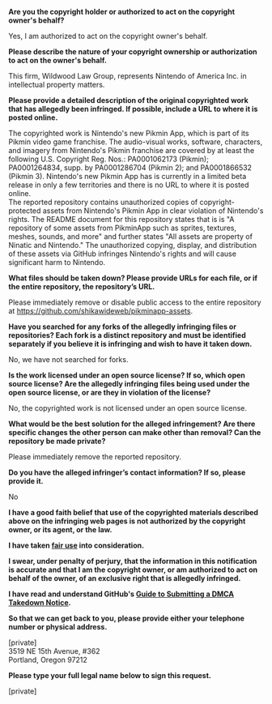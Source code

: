 **Are you the copyright holder or authorized to act on the copyright owner's behalf?**

Yes, I am authorized to act on the copyright owner's behalf.

**Please describe the nature of your copyright ownership or authorization to act on the owner's behalf.**

This firm, Wildwood Law Group, represents Nintendo of America Inc. in intellectual property matters.

**Please provide a detailed description of the original copyrighted work that has allegedly been infringed. If possible, include a URL to where it is posted online.**

The copyrighted work is Nintendo's new Pikmin App, which is part of its Pikmin video game franchise. The audio-visual works, software, characters, and imagery from Nintendo's Pikmin franchise are covered by at least the following U.S. Copyright Reg. Nos.: PA0001062173 (Pikmin); PA0001264834, supp. by PA0001286704 (Pikmin 2); and PA0001866532 (Pikmin 3). Nintendo's new Pikmin App has is currently in a limited beta release in only a few territories and there is no URL to where it is posted online.   
The reported repository contains unauthorized copies of copyright-protected assets from Nintendo's Pikmin App in clear violation of Nintendo's rights. The README document for this repository states that is is "A repository of some assets from PikminApp such as sprites, textures, meshes, sounds, and more" and further states "All assets are property of Ninatic and Nintendo." The unauthorized copying, display, and distribution of these assets via GitHub infringes Nintendo's rights and will cause significant harm to Nintendo.

**What files should be taken down? Please provide URLs for each file, or if the entire repository, the repository’s URL.**

Please immediately remove or disable public access to the entire repository at https://github.com/shikawideweb/pikminapp-assets.

**Have you searched for any forks of the allegedly infringing files or repositories? Each fork is a distinct repository and must be identified separately if you believe it is infringing and wish to have it taken down.**

No, we have not searched for forks.

**Is the work licensed under an open source license? If so, which open source license? Are the allegedly infringing files being used under the open source license, or are they in violation of the license?**

No, the copyrighted work is not licensed under an open source license.

**What would be the best solution for the alleged infringement? Are there specific changes the other person can make other than removal? Can the repository be made private?**

Please immediately remove the reported repository.

**Do you have the alleged infringer’s contact information? If so, please provide it.**

No

**I have a good faith belief that use of the copyrighted materials described above on the infringing web pages is not authorized by the copyright owner, or its agent, or the law.**

**I have taken <a href="https://www.lumendatabase.org/topics/22">fair use</a> into consideration.**

**I swear, under penalty of perjury, that the information in this notification is accurate and that I am the copyright owner, or am authorized to act on behalf of the owner, of an exclusive right that is allegedly infringed.**

**I have read and understand GitHub's <a href="https://docs.github.com/articles/guide-to-submitting-a-dmca-takedown-notice/">Guide to Submitting a DMCA Takedown Notice</a>.**

**So that we can get back to you, please provide either your telephone number or physical address.**

[private]  
3519 NE 15th Avenue, #362  
Portland, Oregon 97212

**Please type your full legal name below to sign this request.**

[private]
